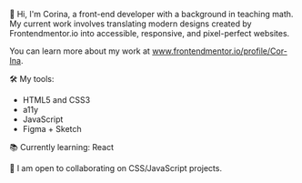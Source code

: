 👋 Hi, I'm Corina, a front-end developer with a background in teaching math.
<br> My current work involves translating modern designs created by Frontendmentor.io 
into accessible, responsive, and pixel-perfect websites.

You can learn more about my work at www.frontendmentor.io/profile/Cor-Ina.

🛠 My tools:
- HTML5 and CSS3
- a11y
- JavaScript
- Figma + Sketch

📚 Currently learning: React
                                    
👷 I am open to collaborating on CSS/JavaScript projects.
